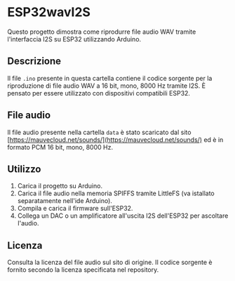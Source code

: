# ESP32wavI2S

Questo progetto dimostra come riprodurre file audio WAV tramite l'interfaccia I2S su ESP32 utilizzando Arduino.

## Descrizione

Il file `.ino` presente in questa cartella contiene il codice sorgente per la riproduzione di file audio WAV a 16 bit, mono, 8000 Hz tramite I2S. È pensato per essere utilizzato con dispositivi compatibili ESP32.

## File audio

Il file audio presente nella cartella `data` è stato scaricato dal sito [https://mauvecloud.net/sounds/](https://mauvecloud.net/sounds/) ed è in formato PCM 16 bit, mono, 8000 Hz.

## Utilizzo

1. Carica il progetto su Arduino.
2. Carica il file audio nella memoria SPIFFS tramite LittleFS (va istallato separatamente nell'ide Arduino).
3. Compila e carica il firmware sull'ESP32.
4. Collega un DAC o un amplificatore all'uscita I2S dell'ESP32 per ascoltare l'audio.

## Licenza

Consulta la licenza del file audio sul sito di origine. Il codice sorgente è fornito secondo la licenza specificata nel repository.